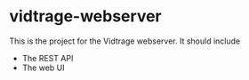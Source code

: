 vidtrage-webserver
=========
This is the project for the Vidtrage webserver.
It should include
- The REST API
- The web UI